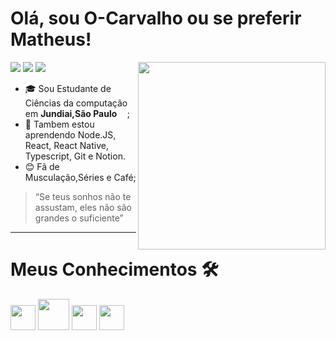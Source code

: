  <h1>  Olá, sou O-Carvalho ou se preferir Matheus! </h1>  

<img src="https://media1.tenor.com/images/690ad4eb5f402d15421bf2c1e9f26271/tenor.gif?itemid=4531486" align="right" width="300"/> 

 
<a href="https://www.linkedin.com/in/o-carvalho"><img src="https://img.shields.io/badge/linkedin-0077B5.svg?style=for-the-badge&logo=linkedin&logoColor=white"></a> 
<a href="https://www.instagram.com/_krvalho"><img src="https://img.shields.io/badge/instagram-E4405F.svg?style=for-the-badge&logo=instagram&logoColor=white"></a> <a href="mailto:contato.perbelini@gmail.com"><img src="https://img.shields.io/badge/e‑mail-D14836.svg?style=for-the-badge&logo=GMail&logoColor=white"></a> 
 
<ul> 
<li>🎓 Sou Estudante de Ciências da computação em <b>Jundiai,São Paulo <img src="https://image.flaticon.com/icons/svg/197/197386.svg" width="13"/></b>;</li> 
<li>🚀 Tambem estou aprendendo <a> Node.JS, React, React Native, Typescript, Git e Notion. </a></li> 
<li>😊 Fã de Musculação,Séries e Café;</li> 
 
</ul> 
 
 
<blockquote> “Se teus sonhos não te assustam, eles não são grandes o suficiente”</blockquote> 
 
--- 
 
<h1>   Meus Conhecimentos 🛠 </h1> 
 
<p> 
<img src="https://emojis.slackmojis.com/emojis/images/1470343792/719/html5.png?1470343792" width="40"/> 
<img src="https://emojis.slackmojis.com/emojis/images/1497185511/2411/css.jpg?1497185511" width="50"/> 
<img src="https://emojis.slackmojis.com/emojis/images/1450441296/151/javascript.png?1450441296" width="40"/> 
<img src="https://emojis.slackmojis.com/emojis/images/1580783631/7685/git.png?1580783631" width="40"/> 

</p> 
